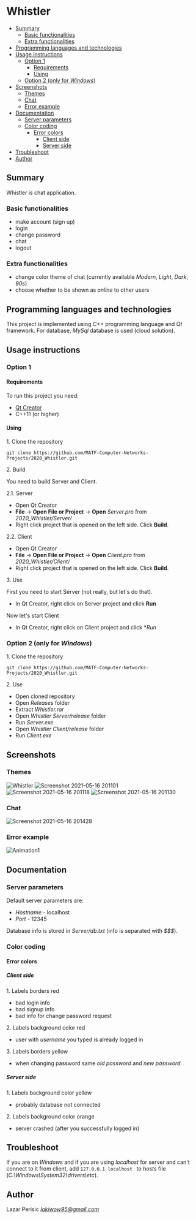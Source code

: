 # Whistler

- [Summary](#summary)
  * [Basic functionalities](#basic-functionalities)
  * [Extra functionalities](#extra-functionalities)
- [Programming languages and technologies](#programming-languages-and-technologies)
- [Usage instructions](#usage-instructions)
  * [Option 1](#option-1)
    + [Requirements](#requirements)
    + [Using](#using)
  * [Option 2 (only for *Windows*)](#option-2--only-for--windows--)
- [Screenshots](#screenshots)
  * [Themes](#themes)
  * [Chat](#chat)
  * [Error example](#error-example)
- [Documentation](#documentation)
  * [Server parameters](#server-parameters)
  * [Color coding](#color-coding)
    + [Error colors](#error-colors)
      - [Client side](#client-side)
      - [Server side](#server-side)
- [Troubleshoot](#troubleshoot)
- [Author](#author)


## Summary

Whistler is chat application. 

### Basic functionalities

- make account (sign up)
- login
- change password
- chat
- logout

### Extra functionalities

- change color theme of chat (currently available *Modern*, *Light*, *Dark*, *90s*)
- choose whether to be shown as *online* to other users


## Programming languages and technologies

This project is implemented using *C++* programming language and *Qt* framework. For database, *MySql* database is used (cloud solution).

## Usage instructions

### Option 1

#### Requirements

To run this project you need: 
- [Qt Creator](https://www.qt.io/download)
- C++11 (or higher) 


#### Using


1\. Clone the repository

```
git clone https://github.com/MATF-Computer-Networks-Projects/2020_Whistler.git
```

2\. Build


You need to build Server and Client.  

2.1. Server

- Open Qt Creator
- **File** -> **Open File or Project** -> **Open** *Server.pro* from *2020_Whistler/Server/*
- Right click project that is opened on the left side. Click **Build**.

2.2. Client

- Open Qt Creator
- **File** -> **Open File or Project** -> **Open** *Client.pro* from *2020_Whistler/Client/*
- Right click project that is opened on the left side. Click **Build**.

3\. Use

First you need to start Server (not really, but let's do that).

- In Qt Creator, right click on Server project and click **Run**

Now let's start Client

- In Qt Creator, right click on Client project and click **Run*

### Option 2 (only for *Windows*)

1\. Clone the repository

```
git clone https://github.com/MATF-Computer-Networks-Projects/2020_Whistler.git
```

2\. Use

- Open cloned repository
- Open *Releases* folder
- Extract *Whistler.rar*
- Open *Whistler Server/release* folder
- Run *Server.exe*
- Open *Whistler Client/release* folder
- Run *Client.exe*


## Screenshots

### Themes

![Whistler](https://user-images.githubusercontent.com/47799410/118408611-a8468980-b686-11eb-83e7-a4ec15ddde0d.png)
![Screenshot 2021-05-16 201101](https://user-images.githubusercontent.com/47799410/118408616-ac72a700-b686-11eb-932f-97aad6a7306d.png)
![Screenshot 2021-05-16 201118](https://user-images.githubusercontent.com/47799410/118408626-b1375b00-b686-11eb-83ad-839f7cd340bc.png)
![Screenshot 2021-05-16 201130](https://user-images.githubusercontent.com/47799410/118408631-b4cae200-b686-11eb-948b-206fbb91f51a.png)


### Chat

![Screenshot 2021-05-16 201428](https://user-images.githubusercontent.com/47799410/118408636-ba282c80-b686-11eb-878d-76eef817b9a0.png)


### Error example

![Animation1](https://user-images.githubusercontent.com/47799410/118408640-bf857700-b686-11eb-83ca-74b2e360bd48.gif)



## Documentation

### Server parameters

Default server parameters are:
- *Hostname* - localhost
- *Port* - 12345

Database info is stored in *Server/db.txt* (info is separated with *$$$*).

### Color coding

#### Error colors

##### Client side

1\. Labels borders red

- bad login info
- bad signup info
- bad info for change password request


2\. Labels background color red

- user with *username* you typed is already logged in


3\. Labels borders yellow

- when changing password same *old password* and *new password*

##### Server side

1\. Labels  background color yellow

- probably database not connected

2\. Labels background color orange

- server crashed (after you successfully logged in)


## Troubleshoot

If you are on *Windows* and if you are using *localhost* for server and can't connect to it from client, add <code>127.0.0.1       localhost </code> to *hosts* file (*C:\Windows\System32\drivers\etc*). 


## Author

Lazar Perisic *lakiwow95@gmail.com*
